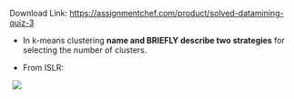 Download Link: https://assignmentchef.com/product/solved-datamining-quiz-3
<br>



<ul>

 <li>In k-means clustering <strong>name and BRIEFLY describe two strategies</strong> for selecting the number of clusters.</li>

</ul>




<ul>

 <li>From ISLR:</li>

</ul>

<img decoding="async" data-recalc-dims="1" data-src="https://i0.wp.com/www.ankitcodinghub.com/wp-content/uploads/2021/06/525.png?w=980&amp;ssl=1" class="lazyload" src="data:image/gif;base64,R0lGODlhAQABAAAAACH5BAEKAAEALAAAAAABAAEAAAICTAEAOw==">

 <noscript>

  <img decoding="async" src="https://i0.wp.com/www.ankitcodinghub.com/wp-content/uploads/2021/06/525.png?w=980&amp;ssl=1" data-recalc-dims="1">

 </noscript>





